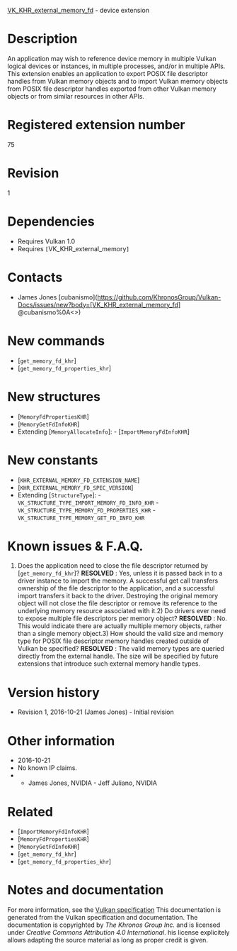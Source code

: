 [VK_KHR_external_memory_fd](https://www.khronos.org/registry/vulkan/specs/1.3-extensions/man/html/VK_KHR_external_memory_fd.html) - device extension

# Description
An application may wish to reference device memory in multiple Vulkan
logical devices or instances, in multiple processes, and/or in multiple
APIs.
This extension enables an application to export POSIX file descriptor
handles from Vulkan memory objects and to import Vulkan memory objects from
POSIX file descriptor handles exported from other Vulkan memory objects or
from similar resources in other APIs.

# Registered extension number
75

# Revision
1

# Dependencies
- Requires Vulkan 1.0
- Requires `[`VK_KHR_external_memory`]`

# Contacts
- James Jones [cubanismo](https://github.com/KhronosGroup/Vulkan-Docs/issues/new?body=[VK_KHR_external_memory_fd] @cubanismo%0A<<Here describe the issue or question you have about the VK_KHR_external_memory_fd extension>>)

# New commands
- [`get_memory_fd_khr`]
- [`get_memory_fd_properties_khr`]

# New structures
- [`MemoryFdPropertiesKHR`]
- [`MemoryGetFdInfoKHR`]
- Extending [`MemoryAllocateInfo`]:  - [`ImportMemoryFdInfoKHR`]

# New constants
- [`KHR_EXTERNAL_MEMORY_FD_EXTENSION_NAME`]
- [`KHR_EXTERNAL_MEMORY_FD_SPEC_VERSION`]
- Extending [`StructureType`]:  - `VK_STRUCTURE_TYPE_IMPORT_MEMORY_FD_INFO_KHR`  - `VK_STRUCTURE_TYPE_MEMORY_FD_PROPERTIES_KHR`  - `VK_STRUCTURE_TYPE_MEMORY_GET_FD_INFO_KHR`

# Known issues & F.A.Q.
1) Does the application need to close the file descriptor returned by
[`get_memory_fd_khr`]? **RESOLVED** : Yes, unless it is passed back in to a driver instance to import
the memory.
A successful get call transfers ownership of the file descriptor to the
application, and a successful import transfers it back to the driver.
Destroying the original memory object will not close the file descriptor or
remove its reference to the underlying memory resource associated with it.2) Do drivers ever need to expose multiple file descriptors per memory
object? **RESOLVED** : No.
This would indicate there are actually multiple memory objects, rather than
a single memory object.3) How should the valid size and memory type for POSIX file descriptor
memory handles created outside of Vulkan be specified? **RESOLVED** : The valid memory types are queried directly from the external
handle.
The size will be specified by future extensions that introduce such external
memory handle types.

# Version history
- Revision 1, 2016-10-21 (James Jones)  - Initial revision

# Other information
* 2016-10-21
* No known IP claims.
*   - James Jones, NVIDIA  - Jeff Juliano, NVIDIA

# Related
- [`ImportMemoryFdInfoKHR`]
- [`MemoryFdPropertiesKHR`]
- [`MemoryGetFdInfoKHR`]
- [`get_memory_fd_khr`]
- [`get_memory_fd_properties_khr`]

# Notes and documentation
For more information, see the [Vulkan specification](https://www.khronos.org/registry/vulkan/specs/1.3-extensions/html/vkspec.html)
This documentation is generated from the Vulkan specification and documentation.
The documentation is copyrighted by *The Khronos Group Inc.* and is licensed under *Creative Commons Attribution 4.0 International*.
his license explicitely allows adapting the source material as long as proper credit is given.
        